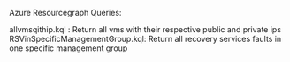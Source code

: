 Azure Resourcegraph Queries:

allvmsqithip.kql : Return all vms with their respective public and private ips
RSVinSpecificManagementGroup.kql: Return all recovery services faults in one specific management group
